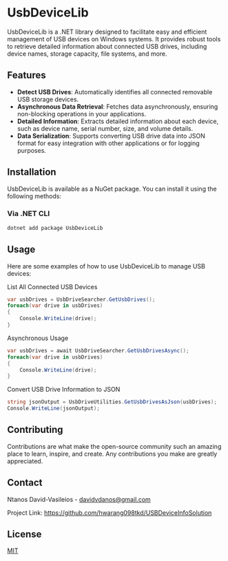 ﻿# UsbDeviceLib

UsbDeviceLib is a .NET library designed to facilitate easy and efficient management of USB devices on Windows systems. It provides robust tools to retrieve detailed information about connected USB drives, including device names, storage capacity, file systems, and more.

## Features

- **Detect USB Drives**: Automatically identifies all connected removable USB storage devices.
- **Asynchronous Data Retrieval**: Fetches data asynchronously, ensuring non-blocking operations in your applications.
- **Detailed Information**: Extracts detailed information about each device, such as device name, serial number, size, and volume details.
- **Data Serialization**: Supports converting USB drive data into JSON format for easy integration with other applications or for logging purposes.

## Installation

UsbDeviceLib is available as a NuGet package. You can install it using the following methods:

### Via .NET CLI

```bash
dotnet add package UsbDeviceLib
```

## Usage

Here are some examples of how to use UsbDeviceLib to manage USB devices:

List All Connected USB Devices

```csharp
var usbDrives = UsbDriveSearcher.GetUsbDrives();
foreach(var drive in usbDrives)
{
    Console.WriteLine(drive);
}
```

Asynchronous Usage
```csharp
var usbDrives = await UsbDriveSearcher.GetUsbDrivesAsync();
foreach(var drive in usbDrives)
{
    Console.WriteLine(drive);
}
```

Convert USB Drive Information to JSON
```csharp
string jsonOutput = UsbDriveUtilities.GetUsbDrivesAsJson(usbDrives);
Console.WriteLine(jsonOutput);
```

## Contributing
Contributions are what make the open-source community such an amazing place to learn, inspire, and create. Any contributions you make are greatly appreciated.

##  Contact
Ntanos David-Vasileios - davidvdanos@gmail.com

Project Link: https://github.com/hwarang098tkd/USBDeviceInfoSolution

## License

[MIT](https://choosealicense.com/licenses/mit/)